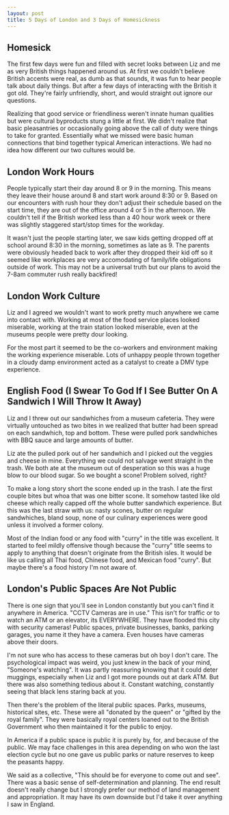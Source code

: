```yaml
---
layout: post
title: 5 Days of London and 3 Days of Homesickness
---
```


## Homesick
The first few days were fun and filled with secret looks between Liz and me as very British things happened around us.  At first we couldn't believe British accents were real, as dumb as that sounds, it was fun to hear people talk about daily things.  But after a few days of interacting with the British it got old.  They're fairly unfriendly, short, and would straight out ignore our questions.

Realizing that good service  or friendliness weren't innate human qualities but were cultural byproducts stung a little at first.  We didn't realize that basic pleasantries or occasionally going above the call of duty were things to take for granted.  Essentially what we missed were basic human connections that bind together typical American interactions.  We had no idea how different our two cultures would be.

## London Work Hours
People typically start their day around 8 or 9 in the morning.  This means they leave their house around 8 and start work around 8:30 or 9.  Based on our encounters with rush hour they don't adjust their schedule based on the start time, they are out of the office around 4 or 5 in the afternoon.  We couldn't tell if the British worked less than a 40 hour work week or there was slightly staggered start/stop times for the workday.

It wasn't just the people starting later, we saw kids getting dropped off at school around 8:30 in the morning, sometimes as late as 9.  The parents were obviously headed back to work after they dropped their kid off so it seemed like workplaces are very accomodating of family/life obligations outside of work.  This may not be a universal truth but our plans to avoid the 7-8am commuter rush really backfired!

## London Work Culture
Liz and I agreed we wouldn't want to work pretty much anywhere we came into contact with.  Working at most of the food service places looked miserable, working at the train station looked miserable, even at the museums people were pretty dour looking.  

For the most part it seemed to be the co-workers and environment making the working experience miserable.  Lots of unhappy people thrown together in a cloudy damp environment acted as a catalyst to create a DMV type experience.

## English Food (I Swear To God If I See Butter On A Sandwich I Will Throw It Away)
Liz and I threw out our sandwhiches from a museum cafeteria.  They were virtually untouched as two bites in we realized that butter had been spread on each sandwhich, top and bottom.  These were pulled pork sandwhiches with BBQ sauce and large amounts of butter.

Liz ate the pulled pork out of her sandwhich and I picked out the veggies and cheese in mine.  Everything we could not salvage went straight in the trash.  We both ate at the museum out of desperation so this was a huge blow to our blood sugar.  So we bought a scone!  Problem solved, right?

To make a long story short the scone ended up in the trash.  I ate the first couple bites but whoa that was one bitter scone.  It somehow tasted like old cheese which really capped off the whole butter sandwhich experience.  But this was the last straw with us: nasty scones, butter on regular sandwhiches, bland soup, none of our culinary experiences were good unless it involved a former colony.

Most of the Indian food or any food with "curry" in the title was excellent.  It started to feel mildly offensive though because the "curry" title seems to apply to anything that doesn't originate from the British isles.  It would be like us calling all Thai food, Chinese food, and Mexican food "curry".  But maybe there's a food history I'm not aware of.

## London's Public Spaces Are Not Public
There is one sign that you'll see in London constantly but you can't find it anywhere in America.  "CCTV Cameras are in use."  This isn't for traffic or to watch an  ATM or an elevator, its EVERYWHERE.  They have flooded this city with security cameras!  Public spaces, private businesses, banks, parking garages, you name it they have a camera.  Even houses have cameras above their doors.  

I'm not sure who has access to these cameras but oh boy I don't care.  The psychological impact was weird, you just knew in the back of your mind, "Someone's watching".  It was partly reassuring knowing that it could deter muggings, especially when Liz and I got more pounds out at dark ATM.  But there was also something tedious about it.  Constant watching, constantly seeing that black lens staring back at you.

Then there's the problem of the literal public spaces.  Parks, museums, historical sites, etc.  These were all "donated by the queen" or "gifted by the royal family".  They were basically royal centers loaned out to the British Government who then maintained it for the public to enjoy.  

In America if a public space is public it is purely by, for, and because of the public.  We may face challenges in this area depending on who won the last election cycle but no one gave us public parks or nature reserves to keep the peasants happy.  

We said as a collective, "This should be for everyone to come out and see".  There was a basic sense of self-determination and planning.  The end result doesn't really change but I strongly prefer our method of land management and appropriation.  It may have its own downside but I'd take it over anything I saw in England. 

